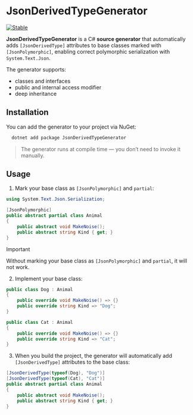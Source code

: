 # JsonDerivedTypeGenerator

[![Stable](https://img.shields.io/nuget/v/JsonDerivedTypeGenerator.svg?color=blue&label=Stable)](https://www.nuget.org/packages/JsonDerivedTypeGenerator)

**JsonDerivedTypeGenerator** is a C# **source generator** that automatically adds `[JsonDerivedType]` attributes to base classes marked with `[JsonPolymorphic]`, enabling correct polymorphic serialization with `System.Text.Json`.

The generator supports:

- classes and interfaces
- public and internal access modifier
- deep inheritance

## Installation

You can add the generator to your project via NuGet:

```bash
  dotnet add package JsonDerivedTypeGenerator
````

> The generator runs at compile time — you don’t need to invoke it manually.

## Usage

1. Mark your base class as `[JsonPolymorphic]` and `partial`:

```csharp
using System.Text.Json.Serialization;

[JsonPolymorphic]
public abstract partial class Animal
{
    public abstract void MakeNoise();
    public abstract string Kind { get; }
}
```

> [!IMPORTANT]  
> Without marking your base class as `[JsonPolymorphic]` and `partial`, it will not work.


2. Implement your base class:

```csharp
public class Dog : Animal
{
    public override void MakeNoise() => {}
    public override string Kind => "Dog";
}

public class Cat : Animal
{
    public override void MakeNoise() => {}
    public override string Kind => "Cat";
}
```

3. When you build the project, the generator will automatically add `[JsonDerivedType]` attributes to the base class:

```csharp
[JsonDerivedType(typeof(Dog), "Dog")]
[JsonDerivedType(typeof(Cat), "Cat")]
public abstract partial class Animal
{
    public abstract void MakeNoise();
    public abstract string Kind { get; }
}
```
